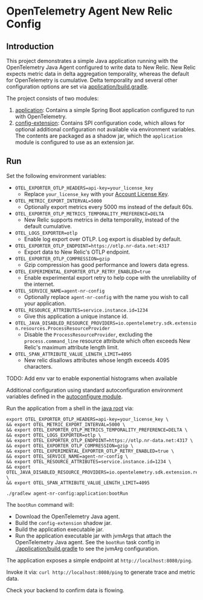 # OpenTelemetry Agent New Relic Config

## Introduction

This project demonstrates a simple Java application running with the OpenTelemetry Java Agent configured to write data to New Relic. New Relic expects metric data in delta aggregation temporality, whereas the default for OpenTelemetry is cumulative. Delta temporality and several other configuration options are set via [application/build.gradle](./application/build.gradle).

The project consists of two modules:

1. [application](./application): Contains a simple Spring Boot application configured to run with OpenTelemetry.
2. [config-extension](./config-extension): Contains SPI configuration code, which allows for optional additional configuration not available via environment variables. The contents are packaged as a shadow jar, which the `application` module is configured to use as an extension jar.

## Run

Set the following environment variables:
* `OTEL_EXPORTER_OTLP_HEADERS=api-key=your_license_key`
  * Replace `your_license_key` with your [Account License Key](https://one.newrelic.com/launcher/api-keys-ui.launcher).
* `OTEL_METRIC_EXPORT_INTERVAL=5000`
  * Optionally export metrics every 5000 ms instead of the default 60s.
* `OTEL_EXPORTER_OTLP_METRICS_TEMPORALITY_PREFERENCE=DELTA`
  * New Relic supports metrics in delta temporality, instead of the default cumulative.
* `OTEL_LOGS_EXPORTER=otlp`
  * Enable log export over OTLP. Log export is disabled by default.
* `OTEL_EXPORTER_OTLP_ENDPOINT=https://otlp.nr-data.net:4317`
  * Export data to New Relic's OTLP endpoint.
* `OTEL_EXPORTER_OTLP_COMPRESSION=gzip`
  * Gzip compression has good performance and lowers data egress.
* `OTEL_EXPERIMENTAL_EXPORTER_OTLP_RETRY_ENABLED=true`
  * Enable experimental export retry to help cope with the unreliability of the internet.
* `OTEL_SERVICE_NAME=agent-nr-config`
  * Optionally replace `agent-nr-config` with the name you wish to call your application.
* `OTEL_RESOURCE_ATTRIBUTES=service.instance.id=1234`
  * Give this application a unique instance id.
* `OTEL_JAVA_DISABLED_RESOURCE_PROVIDERS=io.opentelemetry.sdk.extension.resources.ProcessResourceProvider`
  * Disable the `ProcessResourceProvider`, excluding the `process.command_line` resource attribute which often exceeds New Relic's maximum attribute length limit.
* `OTEL_SPAN_ATTRIBUTE_VALUE_LENGTH_LIMIT=4095`
  * New relic disallows attributes whose length exceeds 4095 characters.

TODO: Add env var to enable exponential histograms when available

Additional configuration using standard autoconfiguration environment variables defined in the [autoconfigure module](https://github.com/open-telemetry/opentelemetry-java/tree/main/sdk-extensions/autoconfigure).

Run the application from a shell in the [java root](../) via:
```
export OTEL_EXPORTER_OTLP_HEADERS=api-key=your_license_key \
&& export OTEL_METRIC_EXPORT_INTERVAL=5000 \
&& export OTEL_EXPORTER_OTLP_METRICS_TEMPORALITY_PREFERENCE=DELTA \
&& export OTEL_LOGS_EXPORTER=otlp \
&& export OTEL_EXPORTER_OTLP_ENDPOINT=https://otlp.nr-data.net:4317 \
&& export OTEL_EXPORTER_OTLP_COMPRESSION=gzip \
&& export OTEL_EXPERIMENTAL_EXPORTER_OTLP_RETRY_ENABLED=true \
&& export OTEL_SERVICE_NAME=agent-nr-config \
&& export OTEL_RESOURCE_ATTRIBUTES=service.instance.id=1234 \
&& export OTEL_JAVA_DISABLED_RESOURCE_PROVIDERS=io.opentelemetry.sdk.extension.resources.ProcessResourceProvider \
&& export OTEL_SPAN_ATTRIBUTE_VALUE_LENGTH_LIMIT=4095

./gradlew agent-nr-config:application:bootRun
```

The `bootRun` command will:
- Download the OpenTelemetry Java agent.
- Build the `config-extension` shadow jar.
- Build the application executable jar.
- Run the application executable jar with jvmArgs that attach the OpenTelemetry Java agent. See the `bootRun` task config in [./application/build.gradle](./application/build.gradle) to see the jvmArg configuration.

The application exposes a simple endpoint at `http://localhost:8080/ping`.

Invoke it via: `curl http://localhost:8080/ping` to generate trace and metric data.

Check your backend to confirm data is flowing.
